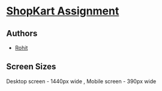 
# [ShopKart Assignment](https://graphene-assignment-rk2klwo5h-hakkanoodles.vercel.app)

## Authors

- [Rohit](https://github.com/47018rohit)


## Screen Sizes

Desktop screen - 1440px wide ,
Mobile screen - 390px wide

